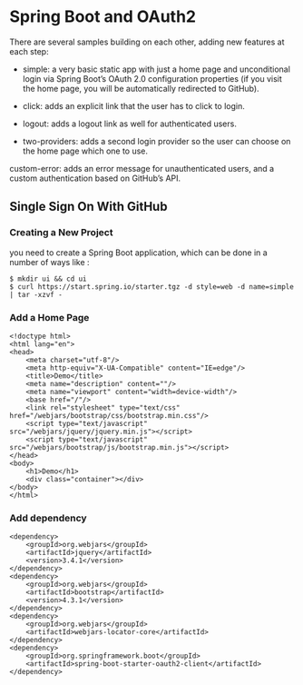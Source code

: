 # Spring Boot and OAuth2
There are several samples building on each other, adding new features at each step:

- simple: a very basic static app with just a home page and unconditional login via Spring Boot’s OAuth 2.0 configuration properties (if you visit the home page, you will be automatically redirected to GitHub).

- click: adds an explicit link that the user has to click to login.

- logout: adds a logout link as well for authenticated users.

- two-providers: adds a second login provider so the user can choose on the home page which one to use.

custom-error: adds an error message for unauthenticated users, and a custom authentication based on GitHub’s API.
## Single Sign On With GitHub
### Creating a New Project
you need to create a Spring Boot application, which can be done in a number of ways like : 

    $ mkdir ui && cd ui
    $ curl https://start.spring.io/starter.tgz -d style=web -d name=simple | tar -xzvf -

### Add a Home Page

    <!doctype html>
    <html lang="en">
    <head>
        <meta charset="utf-8"/>
        <meta http-equiv="X-UA-Compatible" content="IE=edge"/>
        <title>Demo</title>
        <meta name="description" content=""/>
        <meta name="viewport" content="width=device-width"/>
        <base href="/"/>
        <link rel="stylesheet" type="text/css" href="/webjars/bootstrap/css/bootstrap.min.css"/>
        <script type="text/javascript" src="/webjars/jquery/jquery.min.js"></script>
        <script type="text/javascript" src="/webjars/bootstrap/js/bootstrap.min.js"></script>
    </head>
    <body>
        <h1>Demo</h1>
        <div class="container"></div>
    </body>
    </html>

### Add dependency

    <dependency>
        <groupId>org.webjars</groupId>
        <artifactId>jquery</artifactId>
        <version>3.4.1</version>
    </dependency>
    <dependency>
        <groupId>org.webjars</groupId>
        <artifactId>bootstrap</artifactId>
        <version>4.3.1</version>
    </dependency>
    <dependency>
        <groupId>org.webjars</groupId>
        <artifactId>webjars-locator-core</artifactId>
    </dependency>
    <dependency>
        <groupId>org.springframework.boot</groupId>
        <artifactId>spring-boot-starter-oauth2-client</artifactId>
    </dependency>
